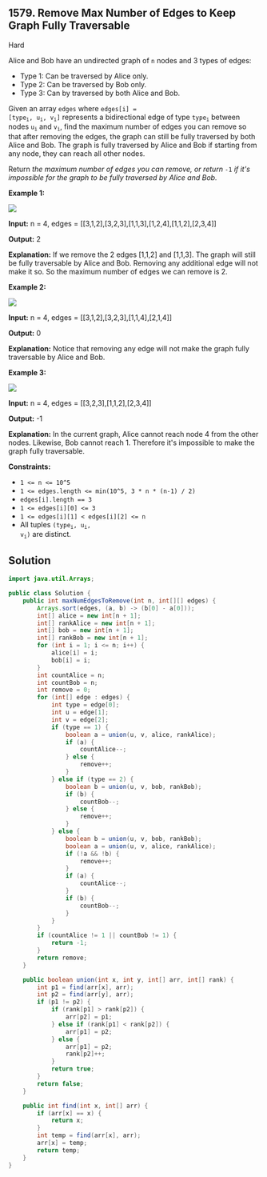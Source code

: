 ## 1579\. Remove Max Number of Edges to Keep Graph Fully Traversable

Hard

Alice and Bob have an undirected graph of `n` nodes and 3 types of edges:

*   Type 1: Can be traversed by Alice only.
*   Type 2: Can be traversed by Bob only.
*   Type 3: Can by traversed by both Alice and Bob.

Given an array `edges` where <code>edges[i] = [type<sub>i</sub>, u<sub>i</sub>, v<sub>i</sub>]</code> represents a bidirectional edge of type <code>type<sub>i</sub></code> between nodes <code>u<sub>i</sub></code> and <code>v<sub>i</sub></code>, find the maximum number of edges you can remove so that after removing the edges, the graph can still be fully traversed by both Alice and Bob. The graph is fully traversed by Alice and Bob if starting from any node, they can reach all other nodes.

Return _the maximum number of edges you can remove, or return_ `-1` _if it's impossible for the graph to be fully traversed by Alice and Bob._

**Example 1:**

**![](https://assets.leetcode.com/uploads/2020/08/19/ex1.png)**

**Input:** n = 4, edges = \[\[3,1,2],[3,2,3],[1,1,3],[1,2,4],[1,1,2],[2,3,4]]

**Output:** 2

**Explanation:** If we remove the 2 edges [1,1,2] and [1,1,3]. The graph will still be fully traversable by Alice and Bob. Removing any additional edge will not make it so. So the maximum number of edges we can remove is 2.

**Example 2:**

**![](https://assets.leetcode.com/uploads/2020/08/19/ex2.png)**

**Input:** n = 4, edges = \[\[3,1,2],[3,2,3],[1,1,4],[2,1,4]]

**Output:** 0

**Explanation:** Notice that removing any edge will not make the graph fully traversable by Alice and Bob.

**Example 3:**

**![](https://assets.leetcode.com/uploads/2020/08/19/ex3.png)**

**Input:** n = 4, edges = \[\[3,2,3],[1,1,2],[2,3,4]]

**Output:** -1

**Explanation:** In the current graph, Alice cannot reach node 4 from the other nodes. Likewise, Bob cannot reach 1. Therefore it's impossible to make the graph fully traversable.

**Constraints:**

*   `1 <= n <= 10^5`
*   `1 <= edges.length <= min(10^5, 3 * n * (n-1) / 2)`
*   `edges[i].length == 3`
*   `1 <= edges[i][0] <= 3`
*   `1 <= edges[i][1] < edges[i][2] <= n`
*   All tuples <code>(type<sub>i</sub>, u<sub>i</sub>, v<sub>i</sub>)</code> are distinct.

## Solution

```java
import java.util.Arrays;

public class Solution {
    public int maxNumEdgesToRemove(int n, int[][] edges) {
        Arrays.sort(edges, (a, b) -> (b[0] - a[0]));
        int[] alice = new int[n + 1];
        int[] rankAlice = new int[n + 1];
        int[] bob = new int[n + 1];
        int[] rankBob = new int[n + 1];
        for (int i = 1; i <= n; i++) {
            alice[i] = i;
            bob[i] = i;
        }
        int countAlice = n;
        int countBob = n;
        int remove = 0;
        for (int[] edge : edges) {
            int type = edge[0];
            int u = edge[1];
            int v = edge[2];
            if (type == 1) {
                boolean a = union(u, v, alice, rankAlice);
                if (a) {
                    countAlice--;
                } else {
                    remove++;
                }
            } else if (type == 2) {
                boolean b = union(u, v, bob, rankBob);
                if (b) {
                    countBob--;
                } else {
                    remove++;
                }
            } else {
                boolean b = union(u, v, bob, rankBob);
                boolean a = union(u, v, alice, rankAlice);
                if (!a && !b) {
                    remove++;
                }
                if (a) {
                    countAlice--;
                }
                if (b) {
                    countBob--;
                }
            }
        }
        if (countAlice != 1 || countBob != 1) {
            return -1;
        }
        return remove;
    }

    public boolean union(int x, int y, int[] arr, int[] rank) {
        int p1 = find(arr[x], arr);
        int p2 = find(arr[y], arr);
        if (p1 != p2) {
            if (rank[p1] > rank[p2]) {
                arr[p2] = p1;
            } else if (rank[p1] < rank[p2]) {
                arr[p1] = p2;
            } else {
                arr[p1] = p2;
                rank[p2]++;
            }
            return true;
        }
        return false;
    }

    public int find(int x, int[] arr) {
        if (arr[x] == x) {
            return x;
        }
        int temp = find(arr[x], arr);
        arr[x] = temp;
        return temp;
    }
}
```
